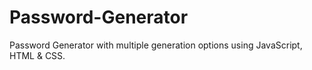 # Password-Generator
Password Generator with multiple generation options using JavaScript, HTML &amp; CSS.
